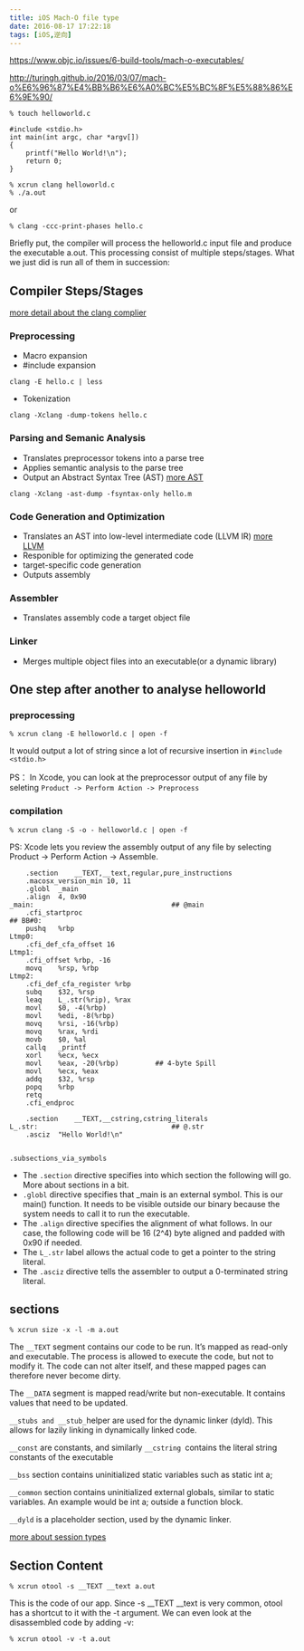 ```yaml
---
title: iOS Mach-O file type
date: 2016-08-17 17:22:18
tags: [iOS,逆向]
---
```


<https://www.objc.io/issues/6-build-tools/mach-o-executables/>

<http://turingh.github.io/2016/03/07/mach-o%E6%96%87%E4%BB%B6%E6%A0%BC%E5%BC%8F%E5%88%86%E6%9E%90/>

```
% touch helloworld.c
```

```
#include <stdio.h>
int main(int argc, char *argv[])
{
    printf("Hello World!\n");
    return 0;
}
```

```
% xcrun clang helloworld.c
% ./a.out
```

or

```
% clang -ccc-print-phases hello.c
```

Briefly put, the compiler will process the helloworld.c input file and produce the executable a.out. This processing consist of multiple steps/stages. What we just did is run all of them in succession:

## Compiler Steps/Stages
[more detail about the clang complier](https://www.objc.io/issues/6-build-tools/compiler/)

### Preprocessing
* Macro expansion
* #include expansion

```
clang -E hello.c | less
```

* Tokenization

```
clang -Xclang -dump-tokens hello.c
```

### Parsing and Semanic Analysis
* Translates preprocessor tokens into a parse tree
* Applies semantic analysis to the parse tree 
* Output an Abstract Syntax Tree (AST) [more AST](http://clang.llvm.org/docs/IntroductionToTheClangAST.html)

```
clang -Xclang -ast-dump -fsyntax-only hello.m
```

### Code Generation and Optimization
* Translates an AST into low-level intermediate code (LLVM IR) [more LLVM](http://www.aosabook.org/en/llvm.html)
* Responible for optimizing the generated code
* target-specific code generation
* Outputs assembly

### Assembler
* Translates assembly code a target object file

### Linker
* Merges multiple object files into an executable(or a dynamic library)


## One step after another to analyse helloworld

### preprocessing
```
% xcrun clang -E helloworld.c | open -f
```

It would output a lot of string since a lot of recursive insertion in `#include <stdio.h>`

PS： In Xcode, you can look at the preprocessor output of any file by seleting `Product -> Perform Action -> Preprocess`


### compilation

```
% xcrun clang -S -o - helloworld.c | open -f
```

PS:  Xcode lets you review the assembly output of any file by selecting Product -> Perform Action -> Assemble.

```
	.section	__TEXT,__text,regular,pure_instructions
	.macosx_version_min 10, 11
	.globl	_main
	.align	4, 0x90
_main:                                  ## @main
	.cfi_startproc
## BB#0:
	pushq	%rbp
Ltmp0:
	.cfi_def_cfa_offset 16
Ltmp1:
	.cfi_offset %rbp, -16
	movq	%rsp, %rbp
Ltmp2:
	.cfi_def_cfa_register %rbp
	subq	$32, %rsp
	leaq	L_.str(%rip), %rax
	movl	$0, -4(%rbp)
	movl	%edi, -8(%rbp)
	movq	%rsi, -16(%rbp)
	movq	%rax, %rdi
	movb	$0, %al
	callq	_printf
	xorl	%ecx, %ecx
	movl	%eax, -20(%rbp)         ## 4-byte Spill
	movl	%ecx, %eax
	addq	$32, %rsp
	popq	%rbp
	retq
	.cfi_endproc

	.section	__TEXT,__cstring,cstring_literals
L_.str:                                 ## @.str
	.asciz	"Hello World!\n"


.subsections_via_symbols

```

* The `.section` directive specifies into which section the following will go. More about sections in a bit.
* `.globl` directive specifies that _main is an external symbol. This is our main() function. It needs to be visible outside our binary because the system needs to call it to run the executable.
* The `.align` directive specifies the alignment of what follows. In our case, the following code will be 16 (2^4) byte aligned and padded with 0x90 if needed.
* The `L_.str` label allows the actual code to get a pointer to the string literal. 
* The `.asciz` directive tells the assembler to output a 0-terminated string literal.


## sections
```
% xcrun size -x -l -m a.out 
```

The `__TEXT` segment contains our code to be run. It’s mapped as read-only and executable. The process is allowed to execute the code, but not to modify it. The code can not alter itself, and these mapped pages can therefore never become dirty.

The `__DATA` segment is mapped read/write but non-executable. It contains values that need to be updated.

`__stubs and __stub_`helper are used for the dynamic linker (dyld). This allows for lazily linking in dynamically linked code.

`__const`  are constants, and similarly `__cstring `contains the literal string constants of the executable 

`__bss` section contains uninitialized static variables such as static int a; 

`__common` section contains uninitialized external globals, similar to static variables. An example would be int a; outside a function block.

`__dyld` is a placeholder section, used by the dynamic linker.

[more about session types](https://developer.apple.com/library/mac/documentation/DeveloperTools/Reference/Assembler/)


## Section Content
```
% xcrun otool -s __TEXT __text a.out
```

This is the code of our app. Since -s __TEXT __text is very common, otool has a shortcut to it with the -t argument. We can even look at the disassembled code by adding -v:

```
% xcrun otool -v -t a.out
```







